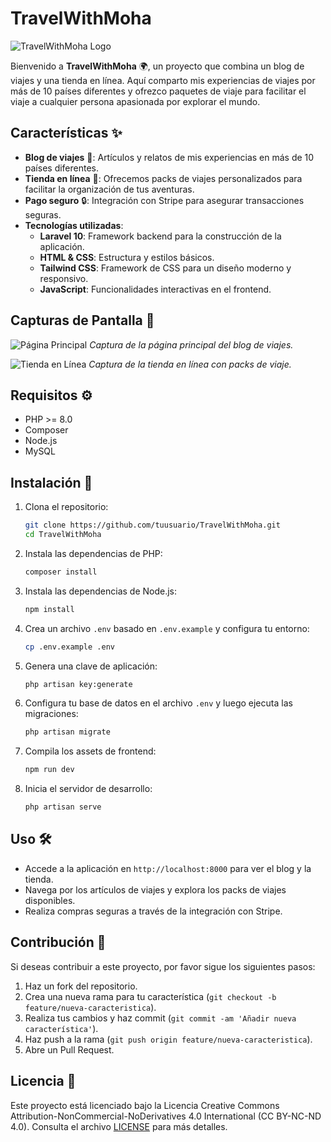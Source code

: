 # TravelWithMoha

![TravelWithMoha Logo](https://via.placeholder.com/150) <!-- Reemplaza con el enlace de tu logo -->

Bienvenido a **TravelWithMoha** 🌍, un proyecto que combina un blog de viajes y una tienda en línea. Aquí comparto mis experiencias de viajes por más de 10 países diferentes y ofrezco paquetes de viaje para facilitar el viaje a cualquier persona apasionada por explorar el mundo.

## Características ✨

- **Blog de viajes** 📝: Artículos y relatos de mis experiencias en más de 10 países diferentes.
- **Tienda en línea** 🛒: Ofrecemos packs de viajes personalizados para facilitar la organización de tus aventuras.
- **Pago seguro** 🔒: Integración con Stripe para asegurar transacciones seguras.
- **Tecnologías utilizadas**:
  - **Laravel 10**: Framework backend para la construcción de la aplicación.
  - **HTML & CSS**: Estructura y estilos básicos.
  - **Tailwind CSS**: Framework de CSS para un diseño moderno y responsivo.
  - **JavaScript**: Funcionalidades interactivas en el frontend.

## Capturas de Pantalla 📸

![Página Principal](https://via.placeholder.com/800x400) <!-- Reemplaza con una captura de tu página principal -->
*Captura de la página principal del blog de viajes.*

![Tienda en Línea](https://via.placeholder.com/800x400) <!-- Reemplaza con una captura de tu tienda -->
*Captura de la tienda en línea con packs de viaje.*

## Requisitos ⚙️

- PHP >= 8.0
- Composer
- Node.js
- MySQL

## Instalación 🚀

1. Clona el repositorio:

    ```bash
    git clone https://github.com/tuusuario/TravelWithMoha.git
    cd TravelWithMoha
    ```

2. Instala las dependencias de PHP:

    ```bash
    composer install
    ```

3. Instala las dependencias de Node.js:

    ```bash
    npm install
    ```

4. Crea un archivo `.env` basado en `.env.example` y configura tu entorno:

    ```bash
    cp .env.example .env
    ```

5. Genera una clave de aplicación:

    ```bash
    php artisan key:generate
    ```

6. Configura tu base de datos en el archivo `.env` y luego ejecuta las migraciones:

    ```bash
    php artisan migrate
    ```

7. Compila los assets de frontend:

    ```bash
    npm run dev
    ```

8. Inicia el servidor de desarrollo:

    ```bash
    php artisan serve
    ```

## Uso 🛠️

- Accede a la aplicación en `http://localhost:8000` para ver el blog y la tienda.
- Navega por los artículos de viajes y explora los packs de viajes disponibles.
- Realiza compras seguras a través de la integración con Stripe.

## Contribución 🤝

Si deseas contribuir a este proyecto, por favor sigue los siguientes pasos:

1. Haz un fork del repositorio.
2. Crea una nueva rama para tu característica (`git checkout -b feature/nueva-caracteristica`).
3. Realiza tus cambios y haz commit (`git commit -am 'Añadir nueva característica'`).
4. Haz push a la rama (`git push origin feature/nueva-caracteristica`).
5. Abre un Pull Request.

## Licencia 📄

Este proyecto está licenciado bajo la Licencia Creative Commons Attribution-NonCommercial-NoDerivatives 4.0 International (CC BY-NC-ND 4.0). Consulta el archivo [LICENSE](LICENSE) para más detalles.
